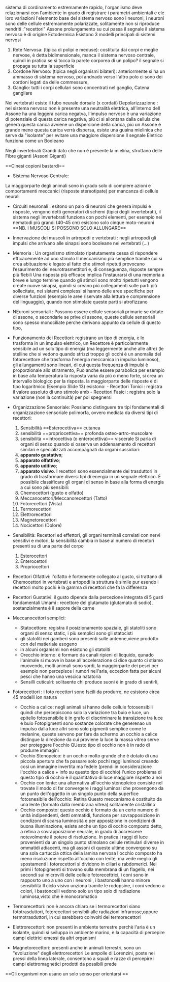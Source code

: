 sistema di cordinamento estremamente rapido, l'organiismo deve relazionarsi con l'ambiente in grado di registrare i parametri ambientali e ele loro variazioni
l'elemento base del sistema nervoso sono i neuroni, i neuroni sono delle cellule estremamente polarizzate, solitamente non si riproduce 
nendriti :"recettori"
Assone prolungamento su cui passa il segnale
il sistema nervoso è di origine Ectodermica
Esistono 3 modelli principali di sistemi nervosi
1) Rete Nervosa: (tipica di polipi e meduse): costituita dai corpi e meglie nervose, è detta bidimensionale, manca il sistema nervoso centrale, quindi in pratica se si tocca la parete corporea di un polipo? il segnale si propaga su tutta la superficie
2) Cordone Nervoso: (tipica negli organismi bilateri): anteriormente si ha un ammasso di sistema nervoso, poi andnado verso l'altro polo ci sono dei cordoni  legati da delle commessure,
3) Ganglio: tutti i corpi cellulari sono concentrati nel ganglio,  Catena gangliare

Nei vertebrati esiste il tubo neurale dorsale (x cordati)
Depolarizzazione : nel sistema nervoso non è presente una neutralità elettrica, all'interno dell Assone ha una leggera carica negatva, l'impulso nervoso è una variazione di potenziale di questa carica negativa, più ci si allontana dalla cellula che genera questa carica avviene un dispersione della carica, più un Assone è grande meno questa carica verrà dispersa, esiste una guaina mielinica che serve da "isolante" per evitare una maggiore dispersione
Il segnale Eletrico funziona come un Booleano

Negli invertebrati Grandi dato che non è presente la mielina, sfruttano delle Fibre giganti (Assoni Giganti)


==Cinesi copioni bastardi== 

- Sistema Nervoso Centrale: 

La maggiorparte degli animali sono in grado solo di compiere azioni e comportamenti meccanici (risposte stereotipate) per mancanza di cellule neurali

- Circuiti neuronali : 
	esitono un paio di neuroni che genera impulsi e risposte, vengono detti generatori di schemi (tipici degli invertebrati), il sistema negli invertebrati funziona con pochi elementi, per esempio nei nematodi più grandi (40-45 cm) esistono solo cinque moto-neuroni
	==NB. I MUSCOLI SI POSSONO SOLO ALLUNGARE==
	
- Innervazione dei muscoli in artropodi e vertebrati : 
	negli artropodi gli impulsi che arrivano alle sinapsi sono booleane
	nei vertebrati (...)
	
- Memoria : 
	Un organismo stimolato ripetutamente cessa di rispondere efficacemente ad uno stimolo
	Il meccanismo più semplice tramite cui si crea abituazione è legato al fatto che stimoli ripetuti provocano l’esaurimento dei neurotrasmettitori e, di conseguenza, risposte sempre più flebili
	Una risposta più efficace implica l’instaurarsi di una memoria a breve e lungo termine
	quando gli stimoli sono molto ripetutti vengono create nuove sinapsi, quindi si creano più collegamenti sulle parti più sollecitate,  nei sistemi complessi si hanno delle aree specifiche per diverse funzioni (esempio le aree riservate alla lettura e comprensione del linguaggio), quando non stimolate queste parti si atrofizzano
- NEuroni sensoriali : 
	Possono essere cellule sensoriali primarie se dotate di assone, o secondarie se prive di assone, queste cellule sensoriali sono spesso monociliate perche derivano appunto da cellule di questo tipo, 
- Funzionamento dei Recettori:
	registrano un tipo di energia, e lo trasforma in un impulso elettrico, un Recettore è particolarmente sensibile ad un solo tipo di energia (ma leggermente anche alle altre) (le stelline che si vedono quando strizzi troppo gli occhi è un anomalia del fotorecettore che trasforma l'energia meccanica in impulso luminoso), gli allungamenti sono lineari, di cui questa frequenza di impulsi è proporzionale allo stiramento,
	Può anche essere parabolica per esempio in base alla temperatura la risposta varia da più o meno forte, si crea un intervallo biologico per la risposta.
	la maggiorparte delle risposte è di tipo logaritmico (Esempio Slide 13)
	esistono:
		- Recettori Tonici : registra il valore assoluto di uno stimolo amb
		- Recettori Fasici : registra solo la variazione (non la continuità) per poi spegnersi
- Organizzazione Sensoriale:
	Possiamo distinguere tre tipi fondamentali di organizzazione sensoriale polimorfa, ovvero mediata da diversi tipi di recettori:
	1) Sensibilità ==Esterocettiva== cutanea
	2) sensibilità ==propriocettiva== profonda osteo-artro-muscolare
	3) sensibilità ==introcettiva (o enterocettiva)== viscerale
	Si parla di organi di senso quando si osserva un addensamento di recettori similari e specializzati accompagnati da organi sussidiari: 
	1) **apparato gustativo**; 
	2) **apparato olfattivo**; 
	3) **apparato uditivo**; 
	4) **apparato visivo**.
	I recettori sono essenzialmente dei trasduttori in grado di trasformare diversi tipi di energia in un segnale elettrico. É possibile classificare gli organi di senso in base alla forma di energia a cui sono più sensibili:
	1) Chemocettori (gusto e olfatto)
	2) Meccanocettori/Meccanorecettori (Tatto)
	3) Fotorecettori (Vista)
	4) Termorecettori
	5) Elettrorecettori
	6) Magnetorecettori
	7) Nocicettori (Dolore)
- Sensibilità: 
	Recettori ed effettori, gli organi terminali correlati con nervi sensitivi e motori, la sensibilità cambia in base al numero di recetori presenti su di una parte del corpo
	1) Esterocettori
	2) Enterocettori
	3) Propriocettori
- Recettori Olfattivi:
	l'olfatto è fortemente collegato al gusto, si trattano di Chemocettori
	in vertebrati e artopodi la struttura è simile 
	pur esendo i recettori molto pochi è la gamma di recettori che fa la differenza
- Recettori Gustativi:
	il gusto dipende dalla percezione integrata di 5 gusti fondamentali
	Umami : recettore del glutamato (glutamato di sodio), sostanzialmente è il sapore della carne
- Meccanocettori semplici:
	- Statocettore: registra il posizionamento spaziale, gli statoliti sono organi di senso static, i più semplici sono gli statocisti
	- gli statoliti nei gamberi sono presenti sulle antenne,viene prodotto con del matieriale esogeno
	- in alcuni organismi non esistono gli statoliti
	- Orecchio interno: è formaro da canali ripieni di licquido, qunado l'animale si muove in base all'accelerazione ci dice quanto ci stiamo muovendo, molti animali sono sordi, la maggiorparte dei pesci per esempio non percepisce i rumori nell'aria, eccezion fatta per alcuni pesci che hanno una vescica natatoria
	- Sensilli cuticulri: solitaente chi produce suoni è in grado di sentirli, 
- Fotorecettori : 
	i foto recettori sono fscili da produrre, ne esistono circa 45 modelli ion natura
	- Occhio a calice:
		negli animali si hanno delle cellule fotosensibili quindi che percepiscono solo la variazione tra buio e luce,
		un epitelio fotosensibile è in grafo di discriminare la transizione tra luce e buio
		Fotopigmenti sono sostanze colorate che generenao un impulso dalla luce
		altri sono solo pigmenti semplice  come le melanine, queste servono per fare da schermo 
		 un occhio a calice distingue la direzione da cui proviene la luce
		 la massa vitrea serve per proteggere l'occhio
		QUesto tipo di occhio non è in rado di produrre immagini
	- Occhio Stenopeico:
		è un occhio molto grande che è dotato di una piccola apertura che fa passare solo pochi raggi luminosi creando così un immagine invertita ma fedele (prendi in considerazione l'occhio a calice + info su questo tipo di occhio) l'unico problema di questo tipo di occhio è il quantitativo di luce maggiore rispetto a noi
	- Occhio con lente:
		una alternativa all'occhio stenopleico consiste nel trovate il modo di far convergere i raggi luminosi che provengono da un punto dell'oggetto in un singolo punto della superfice fotosnesibile dell'occhio: Retina
		Questo meccanismo è costituito da una lente (formato dalla membrana vitrea) solitamente cristallino
	- Occhio composto: 
		questo occhio è formato da un certo numero di unità indipendenti, detti ommatidi, funziona per sovrapposizione in condizoni di scarsa luminosità
		e per apposizione in condizioni di buona illuminazione, esiste anche un tipo di occhio composto detto, a retina a sovrapposizione neurale, in grado di accrescere notevolmente il potere di risoluzione. In pratica i raggi di luce provenienti da un singolo punto stimolano cellule retinulari diverse in ommatidi adiacenti, ma gli assoni di queste ultime convergono su una sola cartuccia ottica della lamina nervosa
	l'occhio composto ha meno risoluzione rispetto all'occhio con lente, ma vede meglio gli spostamenti 
	I fotorecettori si dividono in ciliari e rabdomerici. Nei primi i fotopigmenti si trovano sulla membrana di un flagello, nei secondi sui microvilli delle cellule fotorecettrici, i coni sono in rapposrto uno a uno con i neuroni , i bastoncelli hanno minore sensibilità
	Il ciclo visivo unziona tramite le rodopsine, i coni  vedono a colori, i bastoncelli vedono solo un tipo solo di radiazione luminosa,visto che è monocromatico

- Termorecettori: 
	non è ancora chiaro se i termorecettori siano fototrasduttori, fotorecettori sensibili alle radiazioni infrarosse,oppure termotrasduttori, in cui sarebbero coinvolti dei termorecettori
- Elettrorecettori:
	non presenti in ambiente terrestre perchè l'aria è un isolante, quindi si sviluppa in ambiente marino, è la capacità di percepire campi elettrici emessi da altri organismi
- Magnetorecettori:
	presenti anche in animali terrestri, sono un "evoluzione" degli elettrorecettori
	Le ampolle di Lorenzini, poste nei pressi della linea laterale, consentono a squali e razze di percepire i campi elettromagnetici prodotti da possibili prede

==Gli organismi non usano un solo senso per orientarsi ==
